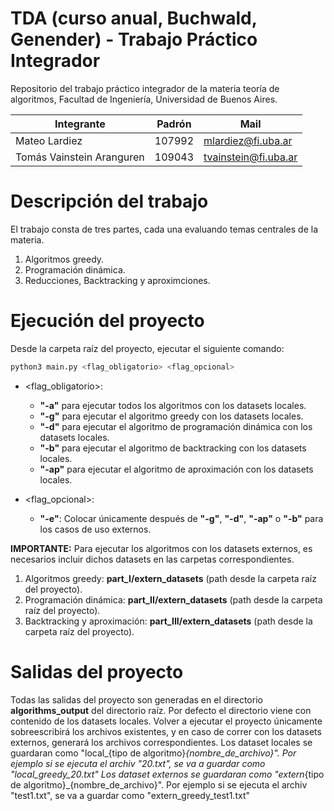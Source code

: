 # TDA (curso anual, Buchwald, Genender) - Trabajo Práctico Integrador

Repositorio del trabajo práctico integrador de la materia teoría de algoritmos, Facultad de Ingeniería, Universidad de
Buenos Aires.

| Integrante                | Padrón   | Mail                 |
|---------------------------|----------|----------------------|
| Mateo Lardiez             | 107992   | mlardiez@fi.uba.ar   |
| Tomás Vainstein Aranguren | 109043   | tvainstein@fi.uba.ar |


# Descripción del trabajo

El trabajo consta de tres partes, cada una evaluando temas centrales de la materia. 

1. Algoritmos greedy.
2. Programación dinámica.
3. Reducciones, Backtracking y aproximciones.

# Ejecución del proyecto

Desde la carpeta raíz del proyecto, ejecutar el siguiente comando:

```bash
python3 main.py <flag_obligatorio> <flag_opcional>
```
- <flag_obligatorio>:
   - **"-a"** para ejecutar todos los algoritmos con los datasets locales.
   - **"-g"** para ejecutar el algoritmo greedy con los datasets locales.
   - **"-d"** para ejecutar el algoritmo de programación dinámica con los datasets locales.
   - **"-b"** para ejecutar el algoritmo de backtracking con los datasets locales.
   - **"-ap"** para ejecutar el algoritmo de aproximación con los datasets locales.

- <flag_opcional>:

    - **"-e"**: Colocar únicamente después de **"-g"**, **"-d"**, **"-ap"** o **"-b"** para los casos de uso externos.
  
**IMPORTANTE:** Para ejecutar los algoritmos con los datasets externos, es necesarios incluir dichos datasets
en las carpetas correspondientes.

1. Algoritmos greedy: **part_I/extern_datasets** (path desde la carpeta raíz del proyecto).
2. Programación dinámica: **part_II/extern_datasets** (path desde la carpeta raíz del proyecto).
3. Backtracking y aproximación: **part_III/extern_datasets** (path desde la carpeta raíz del proyecto).

# Salidas del proyecto

Todas las salidas del proyecto son generadas en el directorio **algorithms_output** del directorio raíz. Por 
defecto el directorio viene con contenido de los datasets locales. Volver a ejecutar el proyecto únicamente
sobreescribirá los archivos existentes, y en caso de correr con los datasets externos, generará los archivos
correspondientes.
Los dataset locales se guardaran como "local_{tipo de algoritmo}_{nombre_de_archivo}". Por ejemplo si se ejecuta
el archiv "20.txt", se va a guardar como "local_greedy_20.txt"
Los dataset externos se guardaran como "extern_{tipo de algoritmo}_{nombre_de_archivo}". Por ejemplo si se ejecuta
el archiv "test1.txt", se va a guardar como "extern_greedy_test1.txt"
